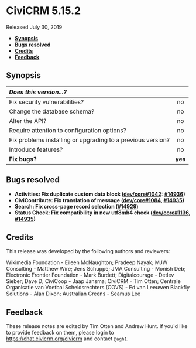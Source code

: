 # CiviCRM 5.15.2

Released July 30, 2019

- **[Synopsis](#synopsis)**
- **[Bugs resolved](#bugs)**
- **[Credits](#credits)**
- **[Feedback](#feedback)**

## <a name="synopsis"></a>Synopsis

| *Does this version...?*                                         |         |
|:--------------------------------------------------------------- |:-------:|
| Fix security vulnerabilities?                                   |   no    |
| Change the database schema?                                     |   no    |
| Alter the API?                                                  |   no    |
| Require attention to configuration options?                     |   no    |
| Fix problems installing or upgrading to a previous version?     |   no    |
| Introduce features?                                             |   no    |
| **Fix bugs?**                                                   | **yes** |

## <a name="bugs"></a>Bugs resolved

- **Activities: Fix duplicate custom data block ([dev/core#1042](https://lab.civicrm.org/dev/core/issues/1042): [#14936](https://github.com/civicrm/civicrm-core/pull/14936))**
- **CiviContribute: Fix translation of message ([dev/core#1084](https://lab.civicrm.org/dev/core/issues/1084), [#14935](https://github.com/civicrm/civicrm-core/pull/14935))**
- **Search: Fix cross-page record selection ([#14929](https://github.com/civicrm/civicrm-core/pull/14929))**
- **Status Check: Fix compatibility in new utf8mb4 check ([dev/core#1136](https://lab.civicrm.org/dev/core/issues/1136), [#14935](https://github.com/civicrm/civicrm-core/pull/14935))**

## <a name="credits"></a>Credits

This release was developed by the following authors and reviewers:

Wikimedia Foundation - Eileen McNaughton; Pradeep Nayak; MJW Consulting -
Matthew Wire; Jens Schuppe; JMA Consulting - Monish Deb; Electronic Frontier
Foundation - Mark Burdett; Digitalcourage - Detlev Sieber; Dave D; CiviCoop -
Jaap Jansma; CiviCRM - Tim Otten; Centrale Organisatie van Voetbal
Scheidsrechters (COVS) - Ed van Leeuwen Blackfly Solutions - Alan Dixon;
Australian Greens - Seamus Lee

## <a name="feedback"></a>Feedback

These release notes are edited by Tim Otten and Andrew Hunt.  If you'd like to
provide feedback on them, please login to https://chat.civicrm.org/civicrm and
contact `@agh1`.
